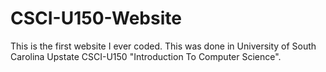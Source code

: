 # CSCI-U150-Website
This is the first website I ever coded. This was done in University of South Carolina Upstate CSCI-U150 "Introduction To Computer Science".
